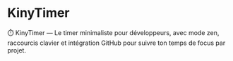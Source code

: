 # KinyTimer
⏱️ KinyTimer — Le timer minimaliste pour développeurs, avec mode zen, raccourcis clavier et intégration GitHub pour suivre ton temps de focus par projet.
